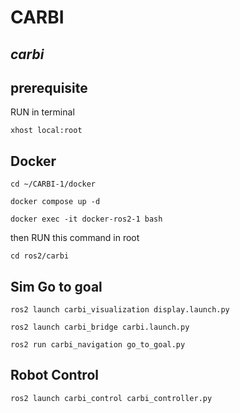 # CARBI
## _carbi_

## prerequisite

RUN in terminal
```
xhost local:root
```

## Docker

```
cd ~/CARBI-1/docker
```

```
docker compose up -d
```
```
docker exec -it docker-ros2-1 bash
```
then RUN this command in root
```
cd ros2/carbi
```

## Sim Go to goal

```
ros2 launch carbi_visualization display.launch.py 
```

```
ros2 launch carbi_bridge carbi.launch.py 
```

```
ros2 run carbi_navigation go_to_goal.py 
```

## Robot Control

```
ros2 launch carbi_control carbi_controller.py
```
